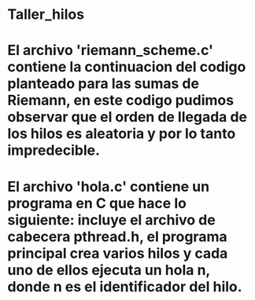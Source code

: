 # Taller_hilos
#
#
# El archivo 'riemann_scheme.c' contiene la continuacion del codigo planteado para las sumas de Riemann, en este codigo pudimos observar que el orden de llegada de los hilos es aleatoria y por lo tanto impredecible.
#
# El archivo 'hola.c' contiene un programa en C que hace lo siguiente: incluye el archivo de cabecera pthread.h, el programa principal crea varios hilos y cada uno de ellos ejecuta un hola n, donde n es el identificador del hilo.
#
#
